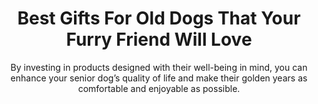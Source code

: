 ---
layout: post
title: Best Gifts For Old Dogs That Your Furry Friend Will Love
subtitle: By investing in products designed with their well-being in mind, you can enhance your senior dog’s quality of life and make their golden years as comfortable and enjoyable as possible.
header-img: "img/post/2023/09/copied/gifts-for-old-dogs.jpg"
header-style: text
permalink: "/gifts-for-old-dogs/"
catalog: true
tags:
  - Recipients 
  - Men
---        